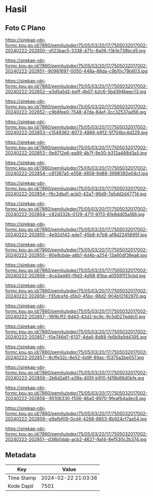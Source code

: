 # Hasil

## Foto C Plano

https://sirekap-obj-formc.kpu.go.id/7860/pemilu/pdpr/75/05/03/20/17/7505032017002-20240222-202850--d123bac5-3338-471c-8a06-f3b1e739bcd5.jpg

https://sirekap-obj-formc.kpu.go.id/7860/pemilu/pdpr/75/05/03/20/17/7505032017002-20240222-202851--90981697-0050-448a-88da-c9b10c79b603.jpg

https://sirekap-obj-formc.kpu.go.id/7860/pemilu/pdpr/75/05/03/20/17/7505032017002-20240222-202852--e3d5a5d2-beff-4b07-b2c6-5bd394beec13.jpg

https://sirekap-obj-formc.kpu.go.id/7860/pemilu/pdpr/75/05/03/20/17/7505032017002-20240222-202852--c9b6fee0-7548-47da-84ef-3cc32537ad56.jpg

https://sirekap-obj-formc.kpu.go.id/7860/pemilu/pdpr/75/05/03/20/17/7505032017002-20240222-202853--c1549362-8073-4866-b912-5f704bc4d229.jpg

https://sirekap-obj-formc.kpu.go.id/7860/pemilu/pdpr/75/05/03/20/17/7505032017002-20240222-202853--9e8712e6-ea89-4b7f-9e30-b312a488d3a5.jpg

https://sirekap-obj-formc.kpu.go.id/7860/pemilu/pdpr/75/05/03/20/17/7505032017002-20240222-202854--c81387a5-e558-4858-9d88-3998392e04cf.jpg

https://sirekap-obj-formc.kpu.go.id/7860/pemilu/pdpr/75/05/03/20/17/7505032017002-20240222-202854--f6c2dbd1-acb0-42a7-96d9-7a5dd2d47714.jpg

https://sirekap-obj-formc.kpu.go.id/7860/pemilu/pdpr/75/05/03/20/17/7505032017002-20240222-202854--c82d332b-0129-4711-97f3-81e8dd05a186.jpg

https://sirekap-obj-formc.kpu.go.id/7860/pemilu/pdpr/75/05/03/20/17/7505032017002-20240222-202855--4e92d142-ede7-45b8-b7b8-af8d2245695f.jpg

https://sirekap-obj-formc.kpu.go.id/7860/pemilu/pdpr/75/05/03/20/17/7505032017002-20240222-202855--90e8cbde-a6b1-4d4b-a254-13a60df38ea6.jpg

https://sirekap-obj-formc.kpu.go.id/7860/pemilu/pdpr/75/05/03/20/17/7505032017002-20240222-202856--4ca3ad40-f9d3-4d58-81ba-a05591113cbd.jpg

https://sirekap-obj-formc.kpu.go.id/7860/pemilu/pdpr/75/05/03/20/17/7505032017002-20240222-202856--f35dcefd-d5b0-45bc-98d2-904b12162970.jpg

https://sirekap-obj-formc.kpu.go.id/7860/pemilu/pdpr/75/05/03/20/17/7505032017002-20240222-202857--16f8cff2-8d43-42d2-bc9c-9c5d027eddc0.jpg

https://sirekap-obj-formc.kpu.go.id/7860/pemilu/pdpr/75/05/03/20/17/7505032017002-20240222-202857--f0e746d7-6137-4da6-8d88-fe6b9a9d4395.jpg

https://sirekap-obj-formc.kpu.go.id/7860/pemilu/pdpr/75/05/03/20/17/7505032017002-20240222-202857--8cffe32c-8e52-4d9f-89ac-15375a2be057.jpg

https://sirekap-obj-formc.kpu.go.id/7860/pemilu/pdpr/75/05/03/20/17/7505032017002-20240222-202858--2b6d2a91-e39a-405f-b910-f419b88d0bfe.jpg

https://sirekap-obj-formc.kpu.go.id/7860/pemilu/pdpr/75/05/03/20/17/7505032017002-20240222-202858--95106330-f556-46a0-8970-9feaf64adec6.jpg

https://sirekap-obj-formc.kpu.go.id/7860/pemilu/pdpr/75/05/03/20/17/7505032017002-20240222-202859--e9afbf09-0cd4-4268-8853-8b924cf7aa54.jpg

https://sirekap-obj-formc.kpu.go.id/7860/pemilu/pdpr/75/05/03/20/17/7505032017002-20240222-202851--d38b0dab-acb2-4627-9a14-8ef530c2b374.jpg


## Metadata

| Key        | Value               |
| ---------- | ------------------- |
| Time Stamp | 2024-02-22 21:03:36 |
| Kode Dapil | 7501                |



